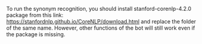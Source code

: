 To run the synonym recognition, you should install stanford-corenlp-4.2.0 package from this link: https://stanfordnlp.github.io/CoreNLP/download.html and replace the folder of the same name. However, other functions of the bot will still work even if the package is missing.
